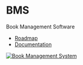 # BMS

Book Management Software

- [Roadmap](https://github.com/ambagasdowa/BMS/tree/main/Roadmap)
- [Documentation](https://ambagasdowa.github.io/BMS)

[![Book Management System]({./assets/img/bms.png})]({./assets/video/bms.mp4} "Book Management System")
